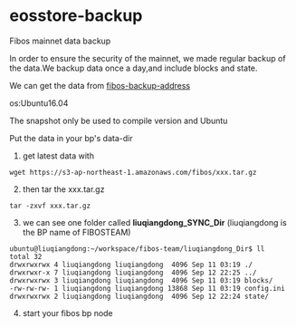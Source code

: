 # eosstore-backup

Fibos mainnet data backup

In order to ensure the security of the mainnet, we made regular backup of the data.We backup data once a day,and include blocks and state.

We can get the data from [fibos-backup-address](http://fibos.team/)

os:Ubuntu16.04

The snapshot only be used to compile version and Ubuntu

Put the data in your bp's data-dir

1. get latest data with 

  ```
  wget https://s3-ap-northeast-1.amazonaws.com/fibos/xxx.tar.gz
  ```

2. then tar the xxx.tar.gz

  ```
  tar -zxvf xxx.tar.gz
  ```

3. we can see one folder called **liuqiangdong_SYNC_Dir** (liuqiangdong is the BP name of FIBOSTEAM)

  ```
  ubuntu@liuqiangdong:~/workspace/fibos-team/liuqiangdong_Dir$ ll
  total 32
  drwxrwxrwx 4 liuqiangdong liuqiangdong  4096 Sep 11 03:19 ./
  drwxrwxr-x 7 liuqiangdong liuqiangdong  4096 Sep 12 22:25 ../
  drwxrwxrwx 3 liuqiangdong liuqiangdong  4096 Sep 11 03:19 blocks/
  -rw-rw-rw- 1 liuqiangdong liuqiangdong 13868 Sep 11 03:19 config.ini
  drwxrwxrwx 2 liuqiangdong liuqiangdong  4096 Sep 12 22:24 state/
  ```

4. start your fibos bp node
 
